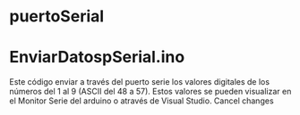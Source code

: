 # puertoSerial
# EnviarDatospSerial.ino
Este código enviar a través del puerto serie los valores digitales de los números del 1 al 9 (ASCII del 48 a 57).
Estos valores se pueden visualizar en el Monitor Serie del arduino o através de Visual Studio.
Cancel changes
